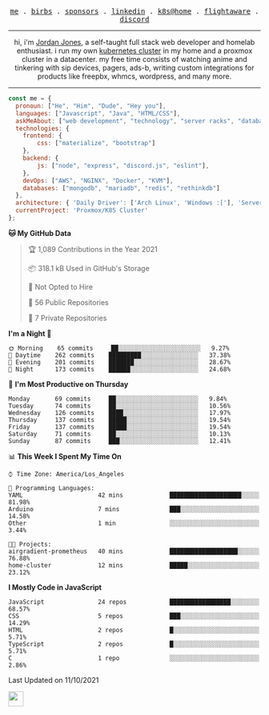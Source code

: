 <p align="center">
  <samp>
    <a href="https://jordanjones.org/">me</a> .
    <a href="https://twitter.com/kashalls">birbs</a> .
    <a href="https://github.com/sponsors/kashalls">sponsors</a> .
    <a href="https://linkedin.com/in/jordpjones">linkedin</a> .
    <a href="https://github.com/kashalls/home-cluster">k8s@home</a> .
    <a href="https://flightaware.com/adsb/stats/user/kashalls">flightaware</a> .
    <a href="https://discord.gg/ctgrp8k">discord</a>
  </samp>
</p>

---

<p align="center">hi, i'm <a href="https://jordanjones.org/">Jordan Jones</a>, a self-taught full stack web developer and homelab enthusiast. i run my own <a href="https://github.com/kashalls/home-cluster">kubernetes cluster</a> in my home and a proxmox cluster in a datacenter. my free time consists of watching anime and tinkering with sip devices, pagers, ads-b, writing custom integrations for products like freepbx, whmcs, wordpress, and many more.</p>

---


```javascript
const me = {
  pronoun: ["He", "Him", "Dude", "Hey you"],
  languages: ["Javascript", "Java", "HTML/CSS"],
  askMeAbout: ["web development", "technology", "server racks", "databases"],
  technologies: {
    frontend: {
        css: ["materialize", "bootstrap"]
    },
    backend: {
        js: ["node", "express", "discord.js", "eslint"],
    },
    devOps: ["AWS", "NGINX", "Docker", "KVM"],
    databases: ["mongodb", "mariadb", "redis", "rethinkdb"]
  },
  architecture: { 'Daily Driver': ['Arch Linux', 'Windows :['], 'Server Applications': 'Ubuntu Focal' },
  currentProject: 'Proxmox/K8S Cluster'
};
```

<!--START_SECTION:waka-->
**🐱 My GitHub Data** 

> 🏆 1,089 Contributions in the Year 2021
 > 
> 📦 318.1 kB Used in GitHub's Storage 
 > 
> 🚫 Not Opted to Hire
 > 
> 📜 56 Public Repositories 
 > 
> 🔑 7 Private Repositories  
 > 
**I'm a Night 🦉** 

```text
🌞 Morning    65 commits     ██░░░░░░░░░░░░░░░░░░░░░░░   9.27% 
🌆 Daytime    262 commits    █████████░░░░░░░░░░░░░░░░   37.38% 
🌃 Evening    201 commits    ███████░░░░░░░░░░░░░░░░░░   28.67% 
🌙 Night      173 commits    ██████░░░░░░░░░░░░░░░░░░░   24.68%

```
📅 **I'm Most Productive on Thursday** 

```text
Monday       69 commits     ██░░░░░░░░░░░░░░░░░░░░░░░   9.84% 
Tuesday      74 commits     ██░░░░░░░░░░░░░░░░░░░░░░░   10.56% 
Wednesday    126 commits    ████░░░░░░░░░░░░░░░░░░░░░   17.97% 
Thursday     137 commits    █████░░░░░░░░░░░░░░░░░░░░   19.54% 
Friday       137 commits    █████░░░░░░░░░░░░░░░░░░░░   19.54% 
Saturday     71 commits     ██░░░░░░░░░░░░░░░░░░░░░░░   10.13% 
Sunday       87 commits     ███░░░░░░░░░░░░░░░░░░░░░░   12.41%

```


📊 **This Week I Spent My Time On** 

```text
⌚︎ Time Zone: America/Los_Angeles

💬 Programming Languages: 
YAML                     42 mins             ████████████████████░░░░░   81.98% 
Arduino                  7 mins              ███░░░░░░░░░░░░░░░░░░░░░░   14.58% 
Other                    1 min               ░░░░░░░░░░░░░░░░░░░░░░░░░   3.44%

🐱‍💻 Projects: 
airgradient-prometheus   40 mins             ███████████████████░░░░░░   76.88% 
home-cluster             12 mins             █████░░░░░░░░░░░░░░░░░░░░   23.12%

```

**I Mostly Code in JavaScript** 

```text
JavaScript               24 repos            █████████████████░░░░░░░░   68.57% 
CSS                      5 repos             ███░░░░░░░░░░░░░░░░░░░░░░   14.29% 
HTML                     2 repos             █░░░░░░░░░░░░░░░░░░░░░░░░   5.71% 
TypeScript               2 repos             █░░░░░░░░░░░░░░░░░░░░░░░░   5.71% 
C                        1 repo              ░░░░░░░░░░░░░░░░░░░░░░░░░   2.86%

```



 Last Updated on 11/10/2021
<!--END_SECTION:waka-->

<img src="https://media.giphy.com/media/WUlplcMpOCEmTGBtBW/giphy.gif" width="30">